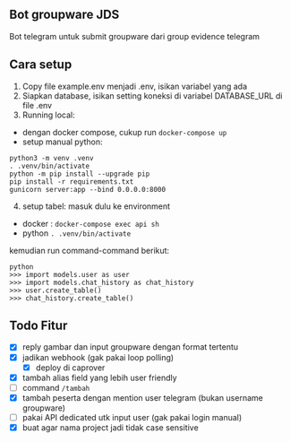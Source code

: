Bot groupware JDS
-----------------

Bot telegram untuk submit groupware dari group evidence telegram

## Cara setup

1. Copy file example.env menjadi .env, isikan variabel yang ada
2. Siapkan database, isikan setting koneksi di variabel DATABASE_URL di file .env
3. Running local:
  - dengan docker compose, cukup run `docker-compose up`
  - setup manual python:

  ```
  python3 -m venv .venv
  . .venv/bin/activate
  python -m pip install --upgrade pip
  pip install -r requirements.txt
  gunicorn server:app --bind 0.0.0.0:8000
  ```
4. setup tabel: masuk dulu ke environment
  - docker : `docker-compose exec api sh`
  - python `. .venv/bin/activate`

  kemudian run command-command berikut:

  ```
  python
  >>> import models.user as user
  >>> import models.chat_history as chat_history
  >>> user.create_table()
  >>> chat_history.create_table()
  ```

## Todo Fitur
- [x] reply gambar dan input groupware dengan format tertentu
- [x] jadikan webhook (gak pakai loop polling)
  - [x] deploy di caprover
- [x] tambah alias field yang lebih user friendly
- [ ] command `/tambah`
- [x] tambah peserta dengan mention user telegram (bukan username groupware)
- [ ] pakai API dedicated utk input user (gak pakai login manual)
- [x] buat agar nama project jadi tidak case sensitive
